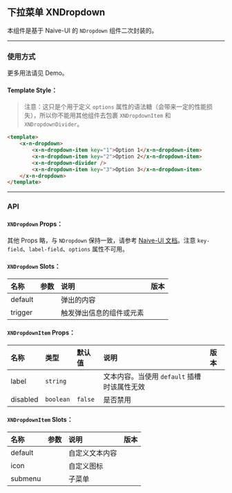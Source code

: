﻿## 下拉菜单 XNDropdown

本组件是基于 Naive-UI 的 `NDropdown` 组件二次封装的。

---

### 使用方式

更多用法请见 Demo。

#### Template Style：

> 注意：这只是个用于定义 `options` 属性的语法糖（会带来一定的性能损失），所以你不能用其他组件去包裹 `XNDropdownItem` 和 `XNDropdownDivider`。

```html
<template>
    <x-n-dropdown>
        <x-n-dropdown-item key="1">Option 1</x-n-dropdown-item>
        <x-n-dropdown-item key="2">Option 2</x-n-dropdown-item>
        <x-n-dropdown-divider />
        <x-n-dropdown-item key="3">Option 3</x-n-dropdown-item>
    </x-n-dropdown>
</template>
```

---

### API

#### `XNDropdown` Props：

其他 Props 略，与 `NDropdown` 保持一致，请参考 [Naive-UI 文档](https://www.naiveui.com/zh-CN/os-theme/components/dropdown#Dropdown-Props)。注意 `key-field`、`label-field`、`options` 属性不可用。

#### `XNDropdown` Slots：

| 名称    | 参数 | 说明                     | 版本 |
| :------ | :--- | :----------------------- | :--- |
| default |      | 弹出的内容               |      |
| trigger |      | 触发弹出信息的组件或元素 |      |

#### `XNDropdownItem` Props：

| 名称     | 类型      | 默认值  | 说明                                        | 版本 |
| :------- | :-------- | :------ | :------------------------------------------ | :--- |
| label    | `string`  |         | 文本内容。当使用 `default` 插槽时该属性无效 |      |
| disabled | `boolean` | `false` | 是否禁用                                    |      |

#### `XNDropdownItem` Slots：

| 名称    | 参数 | 说明           | 版本 |
| :------ | :--- | :------------- | :--- |
| default |      | 自定义文本内容 |      |
| icon    |      | 自定义图标     |      |
| submenu |      | 子菜单         |      |
